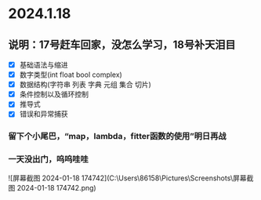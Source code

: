 # 2024.1.18

## 说明：17号赶车回家，没怎么学习，18号补天泪目
- [x] 基础语法与缩进
- [x] 数字类型(int float bool complex)
- [x] 数据结构(字符串 列表 字典 元组 集合 切片)
- [x] 条件控制以及循环控制
- [x] 推导式
- [x] 错误和异常捕获

### 留下个小尾巴，“map，lambda，fitter函数的使用”明日再战
### 一天没出门，呜呜哇哇
![屏幕截图 2024-01-18 174742](C:\Users\86158\Pictures\Screenshots\屏幕截图 2024-01-18 174742.png)

